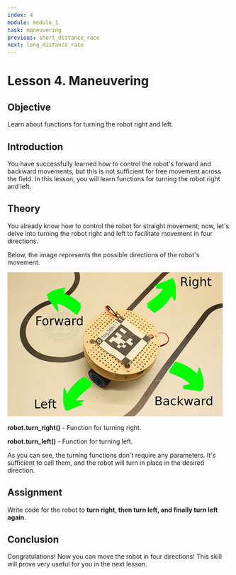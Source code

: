 ```yaml
---
index: 4
module: module_1
task: maneuvering
previous: short_distance_race
next: long_distance_race
---
```


# Lesson 4. Maneuvering

## Objective

Learn about functions for turning the robot right and left.

## Introduction

You have successfully learned how to control the robot's forward and backward movements, but this is not sufficient for free movement across the field. In this lesson, you will learn functions for turning the robot right and left.

## Theory

You already know how to control the robot for straight movement; now, let's delve into turning the robot right and left to facilitate movement in four directions.

Below, the image represents the possible directions of the robot's movement.

![robot_directions](https://github.com/autolab-fi/line-robot-curriculum/blob/main/images/module_1/directions.png?raw=true)

**robot.turn_right()** - Function for turning right.

**robot.turn_left()** - Function for turning left.

As you can see, the turning functions don't require any parameters. It's sufficient to call them, and the robot will turn in place in the desired direction.

## Assignment

Write code for the robot to **turn right, then turn left, and finally turn left again**.

## Conclusion

Congratulations! Now you can move the robot in four directions! This skill will prove very useful for you in the next lesson.

